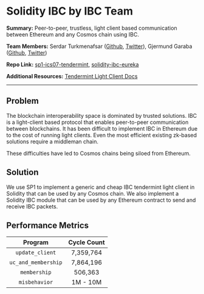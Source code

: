 # Solidity IBC by IBC Team

**Summary:** Peer-to-peer, trustless, light client based communication between Ethereum and any Cosmos chain using IBC.

**Team Members:** Serdar Turkmenafsar ([Github](https://github.com/srdtrk), [Twitter](https://x.com/srdtrk)), Gjermund Garaba ([Github](https://github.com/gjermundgaraba), [Twitter](https://x.com/GjermundGaraba))

**Repo Link:** [sp1-ics07-tendermint](https://github.com/srdtrk/sp1-ics07-tendermint), [solidity-ibc-eureka](https://github.com/srdtrk/solidity-ibc-eureka)

**Additional Resources:** [Tendermint Light Client Docs](https://ibc.cosmos.network/main/ibc/light-clients/tendermint/overview/)

---
## Problem

The blockchain interoperability space is dominated by trusted solutions. IBC is a light-client based protocol that enables peer-to-peer communication between blockchains. It has been difficult to implement IBC in Ethereum due to the cost of running light clients. Even the most efficient existing zk-based solutions require a middleman chain.

These difficulties have led to Cosmos chains being siloed from Ethereum.

## Solution

We use SP1 to implement a generic and cheap IBC tendermint light client in Solidity that can be used by any Cosmos chain. We also implement a Solidity IBC module that can be used by any Ethereum contract to send and receive IBC packets.

## Performance Metrics

| **Program** | **Cycle Count** |
|:---:|:---:|
| `update_client` | 7,359,764 |
| `uc_and_membership` | 7,864,196 |
| `membership` | 506,363 |
| `misbehavior` | 1M - 10M |
